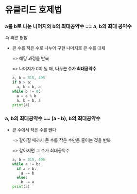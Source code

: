 # 유클리드 호제법

### a를 b로 나눈 나머지와 b의 최대공약수 == a, b의 최대 공약수

*더 빠른 방법*

* 큰 수를 작은 수로 나누어 구한 나머지로 큰 수를 대체

  => 해당 과정을 반복

  => 나머지가 0이 될 때, **나누는 수가 최대공약수**

  ```python
  a, b = 315, 495
  if b > a:
    a, b = b, a
  while b != 0:
    a = a % b
    a, b = b, a
  print(a)
  ```



### a, b의 최대공약수 == (a - b), b의 최대공약수

* 큰 수에서 작은 수를 뺀다

  => 같아질 때까지 큰 수를 작은 수만큼 줄이는 것을 반복

  => 같아지면 그 수가 최대공약수

  ```python
  a, b = 315, 495
  while a != b:
    if a > b:
      a -= b
    else:
      b -= a
  print(a)
  ```

  